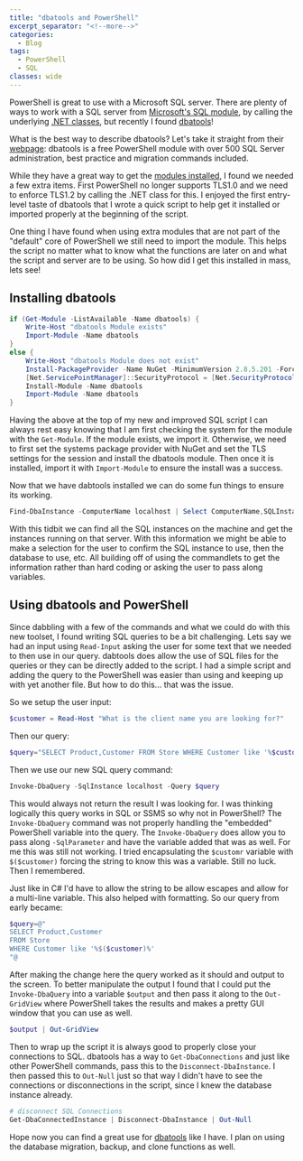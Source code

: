 ```yaml
---
title: "dbatools and PowerShell"
excerpt_separator: "<!--more-->"
categories:
  - Blog
tags:
  - PowerShell
  - SQL
classes: wide
---
```


PowerShell is great to use with a Microsoft SQL server. There are plenty of ways to work with a SQL server from [Microsoft's SQL module](https://docs.microsoft.com/en-us/sql/powershell/download-sql-server-ps-module?view=sql-server-ver16), by calling the underlying [.NET classes](https://www.delftstack.com/howto/powershell/running-sql-queries-in-powershell/), but recently I found [dbatools](https://dbatools.io)!

<!--more-->

What is the best way to describe dbatools? Let's take it straight from their [webpage](https://dbatools.io/getting-started/): dbatools is a free PowerShell module with over 500 SQL Server administration, best practice and migration commands included.

While they have a great way to get the [modules installed](https://dbatools.io/download/), I found we needed a few extra items. First PowerShell no longer supports TLS1.0 and we need to enforce TLS1.2 by calling the .NET class for this. I enjoyed the first entry-level taste of dbatools that I wrote a quick script to help get it installed or imported properly at the beginning of the script.

One thing I have found when using extra modules that are not part of the "default" core of PowerShell we still need to import the module. This helps the script no matter what to know what the functions are later on and what the script and server are to be using. So how did I get this installed in mass, lets see!

## Installing dbatools

```powershell
if (Get-Module -ListAvailable -Name dbatools) {
    Write-Host "dbatools Module exists"
    Import-Module -Name dbatools
} 
else {
    Write-Host "dbatools Module does not exist"
    Install-PackageProvider -Name NuGet -MinimumVersion 2.8.5.201 -Force
    [Net.ServicePointManager]::SecurityProtocol = [Net.SecurityProtocolType]::Tls12
    Install-Module -Name dbatools
    Import-Module -Name dbatools
}
```

Having the above at the top of my new and improved SQL script I can always rest easy knowing that I am first checking the system for the module with the `Get-Module`. If the module exists, we import it. Otherwise, we need to first set the systems package provider with NuGet and set the TLS settings for the session and install the dbatools module. Then once it is installed, import it with `Import-Module` to ensure the install was a success.

Now that we have dabtools installed we can do some fun things to ensure its working.

```powershell
Find-DbaInstance -ComputerName localhost | Select ComputerName,SQLInstance -Unique
```

With this tidbit we can find all the SQL instances on the machine and get the instances running on that server. With this information we might be able to make a selection for the user to confirm the SQL instance to use, then the database to use, etc. All building off of using the commandlets to get the information rather than hard coding or asking the user to pass along variables.

## Using dbatools and PowerShell

Since dabbling with a few of the commands and what we could do with this new toolset, I found writing SQL queries to be a bit challenging. Lets say we had an input using `Read-Input` asking the user for some text that we needed to then use in our query. dabtools does allow the use of SQL files for the queries or they can be directly added to the script. I had a simple script and adding the query to the PowerShell was easier than using and keeping up with yet another file. But how to do this... that was the issue.

So we setup the user input:

```powershell
$customer = Read-Host "What is the client name you are looking for?"
```

Then our query:

```powershell
$query="SELECT Product,Customer FROM Store WHERE Customer like '%$customer%'"
```

Then we use our new SQL query command: 

```powershell
Invoke-DbaQuery -SqlInstance localhost -Query $query
```

This would always not return the result I was looking for. I was thinking logically this query works in SQL or SSMS so why not in PowerShell? The `Invoke-DbaQuery` command was not properly handling the "embedded" PowerShell variable into the query. The `Invoke-DbaQuery` does allow you to pass along `-SqlParameter` and have the variable added that was as well. For me this was still not working. I tried encapsulating the `$customr` variable with `$($customer)` forcing the string to know this was a variable. Still no luck. Then I remembered.

Just like in C# I'd have to allow the string to be allow escapes and allow for a multi-line variable. This also helped with formatting. So our query from early became:

```powershell
$query=@"
SELECT Product,Customer 
FROM Store 
WHERE Customer like '%$($customer)%'
"@
```

After making the change here the query worked as it should and output to the screen. To better manipulate the output I found that I could put the `Invoke-DbaQuery` into a variable `$output` and then pass it along to the `Out-GridView` where PowerShell takes the results and makes a pretty GUI window that you can use as well.

```powershell
$output | Out-GridView
```

Then to wrap up the script it is always good to properly close your connections to SQL. dbatools has a way to `Get-DbaConnections` and just like other PowerShell commands, pass this to the `Disconnect-DbaInstance`. I then passed this to `Out-Null` just so that way I didn't have to see the connections or disconnections in the script, since I knew the database instance already.

```powershell
# disconnect SQL Connections
Get-DbaConnectedInstance | Disconnect-DbaInstance | Out-Null
```

Hope now you can find a great use for [dbatools](https://dbatools.io) like I have. I plan on using the database migration, backup, and clone functions as well.
